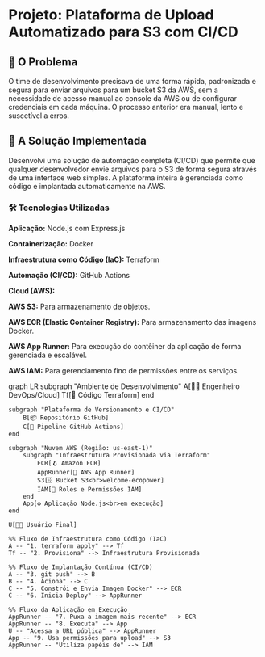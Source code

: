 # Projeto: Plataforma de Upload Automatizado para S3 com CI/CD

## 🎯 O Problema

O time de desenvolvimento precisava de uma forma rápida, padronizada e segura para enviar arquivos para um bucket S3 da AWS, sem a necessidade de acesso manual ao console da AWS ou de configurar credenciais em cada máquina. O processo anterior era manual, lento e suscetível a erros.

## 🚀 A Solução Implementada

Desenvolvi uma solução de automação completa (CI/CD) que permite que qualquer desenvolvedor envie arquivos para o S3 de forma segura através de uma interface web simples. A plataforma inteira é gerenciada como código e implantada automaticamente na AWS.

### 🛠️ Tecnologias Utilizadas

**Aplicação:** Node.js com Express.js

**Containerização:** Docker

**Infraestrutura como Código (IaC):** Terraform

**Automação (CI/CD):** GitHub Actions

**Cloud (AWS):**

**AWS S3:** Para armazenamento de objetos.

**AWS ECR (Elastic Container Registry):** Para armazenamento das imagens Docker.

**AWS App Runner:** Para execução do contêiner da aplicação de forma gerenciada e escalável.

**AWS IAM:** Para gerenciamento fino de permissões entre os serviços.


graph LR
    subgraph "Ambiente de Desenvolvimento"
        A[👨‍💻 Engenheiro DevOps/Cloud]
        Tf[📄 Código Terraform]
    end

    subgraph "Plataforma de Versionamento e CI/CD"
        B[📦 Repositório GitHub]
        C[🤖 Pipeline GitHub Actions]
    end

    subgraph "Nuvem AWS (Região: us-east-1)"
        subgraph "Infraestrutura Provisionada via Terraform"
            ECR[🪝 Amazon ECR]
            AppRunner[🚀 AWS App Runner]
            S3[🗄️ Bucket S3<br>welcome-ecopower]
            IAM[🔑 Roles e Permissões IAM]
        end
        App[⚙️ Aplicação Node.js<br>em execução]
    end

    U[🧑‍💼 Usuário Final]

    %% Fluxo de Infraestrutura como Código (IaC)
    A -- "1. terraform apply" --> Tf
    Tf -- "2. Provisiona" --> Infraestrutura Provisionada

    %% Fluxo de Implantação Contínua (CI/CD)
    A -- "3. git push" --> B
    B -- "4. Aciona" --> C
    C -- "5. Constrói e Envia Imagem Docker" --> ECR
    C -- "6. Inicia Deploy" --> AppRunner

    %% Fluxo da Aplicação em Execução
    AppRunner -- "7. Puxa a imagem mais recente" --> ECR
    AppRunner -- "8. Executa" --> App
    U -- "Acessa a URL pública" --> AppRunner
    App -- "9. Usa permissões para upload" --> S3
    AppRunner -- "Utiliza papéis de" --> IAM

